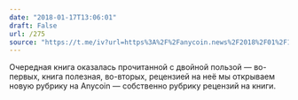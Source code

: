 ```yaml
---
date: "2018-01-17T13:06:01"
draft: False
url: /275
source: "https://t.me/iv?url=https%3A%2F%2Fanycoin.news%2F2018%2F01%2F17%2Ferik-gejsinger-virtualnye-milliardy%2F&rhash=982062fb0263c5"
---
```


Очередная книга оказалась прочитанной с двойной пользой — во-первых, книга полезная, во-вторых, рецензией на неё мы открываем новую рубрику на Anycoin — собственно рубрику рецензий на книги.
